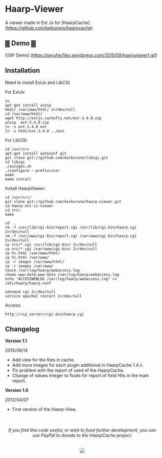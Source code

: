 Haarp-Viewer
===================

A viewer made ​​in Ext Js for [HaarpCache] (https://github.com/keikurono/haarpcache).

## ▓ Demo ▓
![GIF Demo] (https://perufw.files.wordpress.com/2015/09/haarpviewer1.gif)

## Installation

Need to install ExtJs and LibCGI

For ExtJs:

	su
	apt-get install unzip
	mkdir /var/www/html/ 2>/dev/null
	cd /var/www/html/
	wget http://extjs.cachefly.net/ext-3.4.0.zip 
	unzip  ext-3.4.0.zip
	ln -s ext-3.4.0 ext
	ln -s html/ext-3.4.0 ../ext
	
For LibCGI:

	cd /usr/src
	apt-get install autoconf git
	git clone git://github.com/keikurono/libcgi.git
	cd libcgi
	./autogen.sh
	./configure --prefix=/usr
	make
	make install	

Install HaarpViewer:

	cd /usr/src/
	git clone git://github.com/keikurono/haarp-viewer.git
	cd haarp-ext-js-viewer
	cd src/
	make
	
	cd ..
	rm -f /usr/lib/cgi-bin/report.cgi /usr/lib/cgi-bin/haarp.cgi 2>/dev/null
	rm -f /var/www/cgi-bin/report.cgi /var/www/cgi-bin/haarp.cgi 2>/dev/null
	cp src/*.cgi /usr/lib/cgi-bin/ 2>/dev/null
	cp src/*.cgi /var/www/cgi-bin/ 2>/dev/null
	cp hc.html /var/www/html/
	cp hc.html /var/www/ 
	cp -r images /var/www/html/
	cp -r images /var/www/
	touch /var/log/haarp/webaccess.log
	chown www-data:www-data /var/log/haarp/webaccess.log
	echo "ACCESSWEBLOG /var/log/haarp/webaccess.log" >> /etc/haarp/haarp.conf
	
	a2enmod cgi 2>/dev/null
	service apache2 restart 2>/dev/null

Access:
	
	http://<ip_server>/cgi-bin/haarp.cgi

## Changelog

__Version 1.1__

2015/09/14

* Add view for the files in cache.
* Add more images for each plugin additional in HaarpCache 1.4.x.
* Fix problem with the report of used of the HaarpCache.
* Change of values integer to floats for report of field Hits in the main report.

__Version 1.0__

2012/04/07

* First version of the Haarp-View.



<br/>
<div align="center">
<p><h6>If you find this code useful, or wish to fund further development,
you can use PayPal to donate to the HaarpCache project:</h6>
<a href="https://www.paypal.com/cgi-bin/webscr?cmd=_s-xclick&amp;hosted_button_id=QYCCSYYGW52QU"><img src="https://www.paypalobjects.com/en_US/i/btn/btn_donateCC_LG.gif"></a>
</div>

    
  </body>
</html>
